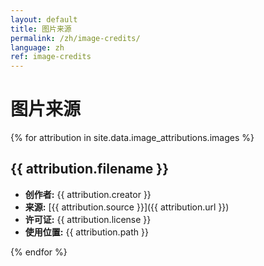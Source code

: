 ```yaml
---
layout: default
title: 图片来源
permalink: /zh/image-credits/
language: zh
ref: image-credits
---
```


# 图片来源

{% for attribution in site.data.image_attributions.images %}
## {{ attribution.filename }}

- **创作者:** {{ attribution.creator }}
- **来源:** [{{ attribution.source }}]({{ attribution.url }})
- **许可证:** {{ attribution.license }}
- **使用位置:** {{ attribution.path }}

{% endfor %}